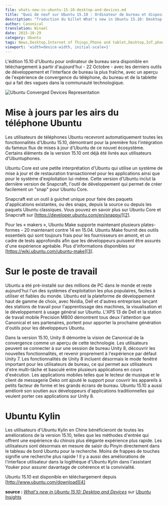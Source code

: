 ```yaml
---
file: whats-new-in-ubuntu-15-10-desktop-and-devices.md
title: "Quoi de neuf sur Ubuntu 15.10 : Ordinateur de bureau et dispositifs"
description: "Traduction du billet What's new in Ubuntu 15.10: Desktop and Devices paru sur Ubuntu Insights"
author: Canonical
translation: Winael
date: 2015-10-29
category: Ubuntu
tags: News,Desktop,Internet of Things,Phone and tablet,Desktop,IoT,phone,Ubuntu,Wily Werewolf,Ubuntu 15.10
viewport: 'width=device-width, initial-scale=1'
---
```


<meta http-equiv='Content-Type' content='text/html; charset=utf-8' />

<!-- lang: EN
The desktop edition of Ubuntu 15.10 will be available for download from today – 22nd October – with the latest developer tools and freshest desktop interface, with a preview of the converged phone, desktop and tablet experience that has been making waves in the tech community.
-->

L'édition 15.10 d'Ubuntu pour ordinateur de bureau sera disponible en téléchargement à partir d'aujourd'hui - 22 Octobre - avec les derniers outils de développement et l'interface de bureau la plus fraîche, avec un aperçu de l'expérience de convergence du téléphone, du bureau et de la tablette qui a fait des vagues dans la communauté technologique.

![Ubuntu Converged Devices Representation][1]

<!-- lang: EN
# Over-the-air updates to Ubuntu Phone
-->

# Mise à jours par les airs du téléphone Ubuntu

<!-- lang: EN
Users of the Ubuntu Phone will automatically receive all features of Ubuntu 15.10, demonstrating for the first time the integration of Ubuntu’s famous flow of updates to this new ecosystem. Some elements of 15.10 have already been delivered to phone users.
-->

Les utilisateurs de téléphones Ubuntu recevront automatiquement toutes les fonctionnalités d'Ubuntu 15.10, démontrant pour la première fois l'intégration du fameux flux de mises à jour d'Ubuntu de ce nouvel écosystème. Certains éléments de la version 15.10 ont déjà été livrés aux utilisateurs d'Ubuntuphones.

<!-- lang: EN
# Developer experience for Ubuntu Core and the Internet of Things
-->

<!-- lang: EN
Ubuntu Core is a tiny rendition of Ubuntu that uses a transactional update and rollback system for apps and the the OS itself. This release of Ubuntu includes the latest version of Snapcraft,  the developer tool that makes it easy to create a “snap” for Ubuntu Core.
-->

Ubuntu Core est une petite interprétation d'Ubuntu qui utilise un système de mise à jour et de restauration transactionnel pour les applications ainsi que pour le système d'exploitation lui-même. Cette version d'Ubuntu inclut la dernière version de Snapcraft, l'outil de développement qui permet de créer facilement un "snap" pour Ubuntu Core.

<!--
Snapcraft is a one-stop tool to make packages of existing applications, or snaps, from source or classic Ubuntu packages. Learn more about Ubuntu Core and Snapcraft at https://developer.ubuntu.com/en/snappy/.
-->

Snapcraft est un outil à guichet unique pour faire des paquets d'applications existantes, ou des snaps, depuis la source ou depuis les paquets Ubuntu classiques. Vous pouvez en savoir plus sur Ubuntu Core et Snapcraft sur [https://developer.ubuntu.com/en/snappy/][2].

<!--
For ‘makers’, Ubuntu Make now has support for more platforms – now 20 versus 14 in 15.04.  Ubuntu Make provides essential tools which are always fresh from the upstream providers, and a thorough testing framework so developers can be assured of a smooth experience.  More information is available at https://wiki.ubuntu.com/ubuntu-make.
-->

Pour les « makers », Ubuntu Make supporte maintenant plusieurs plates-formes - 20 maintenant contre 14 en 15.04. Ubuntu Make fournit des outils essentiels qui sont toujours frais pour les fournisseurs en amont, et un cadre de tests approfondis afin que les développeurs puissent être assurés d'une expérience agréable. Plus d'informations disponibles sur [https://wiki.ubuntu.com/ubuntu-make][3].

<!-- lang: EN
# On the desktop
-->

# Sur le poste de travail

<!--
Ubuntu has been pre-installed on millions of PCs worldwide and remains one of the world’s most popular, easy-to-use and reliable operating systems available today. Ubuntu is the high-end developer platform of choice, with Nvidia, Dell and other companies launching workstations for machine learning, visualisation and general purpose development on Ubuntu. The Dell XPS 13 and Precision M800 mobile workstation both demonstrate the focus Canonical, and its partners, have on bringing next-generation tools to Ubuntu developers.
-->

Ubuntu a été pré-installé sur des millions de PC dans le monde et reste aujourd'hui l'un des systèmes d'exploitation les plus populaires, faciles à utiliser et fiables du monde. Ubuntu est la plateforme de développement haut de gamme de choix, avec Nvidia, Dell et d'autres entreprises lançant des stations de travail pour l'apprentissage des machines, la visualisation et le développement à usage général sur Ubuntu. L'XPS 13 de Dell et la station de travail mobile Precision M800 démontrent tous deux l'attention que Canonical et ses partenaires, portent pour apporter la prochaine génération d'outils pour les développeurs Ubuntu.

<!--
In 15.10, Unity8 is demonstrating Canonical’s convergence vision as a tech preview.  Users can log into a Unity8 session on the desktop, experience the new features, and cleanly revert to the default Unity7 experience. The feature set of Unity8 now includes the important windowed mode for Desktop users, which allows users to multi-task between multiple running apps. Mobile apps such  as the Music player and the Deko email client have added support to cover small form-factor devices and large screen Desktops. Ubuntu 15.10 also has improved support for developers of traditional apps that want to bring these apps into Unity8.
-->

Dans la version 15.10, Unity 8 démontre la vision de Canonical de la convergence comme un aperçu de cette technologie. Les utilisateurs peuvent se connecter à sur une session de bureau Unity 8, découvrir les nouvelles fonctionnalités, et revenir proprement à l'expérience par défaut Unity 7. Les fonctionnalités de Unity 8 incluent désormais le mode fenêtré important pour les utilisateurs de bureau, ce qui permet aux utilisateurs d'etre multi-tâche et basculé entre plusieurs applications en cours d'exécution. Les applications mobiles telles que le lecteur de musique et le client de messagerie Deko ont ajouté le support pour couvrir les appareils à petits facteur de forme et les grands écrans de bureau. Ubuntu 15.10 a aussi amélioré son soutien aux développeurs d'applications traditionnelles qui veulent porter ces applications sur Unity 8.

# Ubuntu Kylin

<!-- lang: EN
Ubuntu Kylin users in China will benefit from all of the improvements in 15.10, such as input methods which provide a faster, more elegant Chinese experience. Users are now able to input pinyin directly in the Ubuntu Dash to search. Fewer keystrokes means faster searching! There are also UI improvements to Ubuntu Kylin Software Center and Youker Assistant for more consistent look and feel.
-->

Les utilisateurs d'Ubuntu Kylin en Chine bénéficieront de toutes les améliorations de la version 15.10, telles que les méthodes d'entrée qui offrent une expérience du chinois plus élégante expérience plus rapide. Les utilisateurs sont désormais en mesure de saisir du Pinyin directement dans le tableau de bord Ubuntu pour la recherche. Moins de frappes de touches signifie une recherche plus rapide ! Il y a aussi des améliorations de l'interface utilisateur dans la logithèque d'Ubuntu Kylin dans l'assistant Youker pour assurer davantage de cohérence et la convivialité.

<!-- lang: EN
Ubuntu 15.10 will be available to download from http://www.ubuntu.com/download
-->

Ubuntu 15.10 est disponible en téléchargement depuis [http://www.ubuntu.com/download][4]

**source :** [_What's new in Ubuntu 15.10: Desktop and Devices_][5] sur [Ubuntu Insights][6]

[1]: https://insights.ubuntu.com/wp-content/uploads/bf98/Ubuntu-Converged-Devices-Representation.png
[2]: https://developer.ubuntu.com/en/snappy/
[3]: https://wiki.ubuntu.com/ubuntu-make
[4]: http://www.ubuntu.com/download
[5]: http://insights.ubuntu.com/2015/10/22/whats-new-in-ubuntu-15-10-desktop-and-devices/
[6]: http://insights.ubuntu.com/
